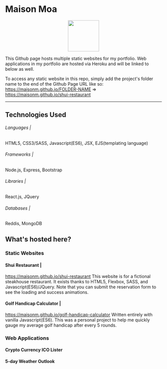 # Maison Moa

<p align="center">
  <img src="https://s18.postimg.org/guw5supt5/resume.png" width="100px">
</p>

This Github page hosts multiple static websites for my portfolio.
Web applications in my portfolio are hosted via Heroku and will be linked to below as well. 

To access any static website in this repo, simply add the project's folder name to the end of the Github Page URL like so: https://maisonm.github.io/FOLDER-NAME => https://maisonm.github.io/shui-restaurant

---

## Technologies Used

###### Languages |
HTML5, CSS3/SASS, Javascript(ES6), JSX, EJS(templating language)

###### Frameworks |
Node.js, Express, Bootstrap

###### Libraries |
React.js, JQuery 

###### Databases | 
Reddis, MongoDB

## What's hosted here?

### Static Websites

#### Shui Restaurant |
https://maisonm.github.io/shui-restaurant 
This website is for a fictional steakhouse restaurant. It exists thanks to HTML5, Flexbox, SASS, and Javascript(ES6)/JQuery. Note that you can submit the reservation form to see the loading and success animations. 

#### Golf Handicap Calculator |
https://maisonm.github.io/golf-handicap-calculator
Written entirely with vanilla Javascript(ES6). This was a personal project to help me quickly gauge my average golf handicap after every 5 rounds.

### Web Applications


#### Crypto Currency ICO Lister

#### 5-day Weather Outlook
